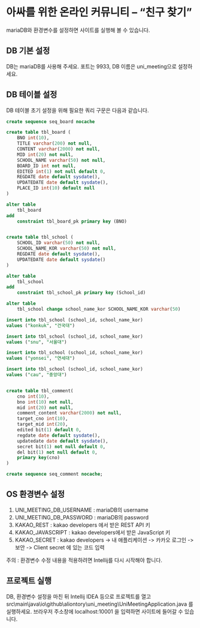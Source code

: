 # 아싸를 위한 온라인 커뮤니티 – “친구 찾기”

mariaDB와 환경변수를 설정하면 사이트를 실행해 볼 수 있습니다.

## DB 기본 설정
DB는 mariaDB를 사용해 주세요. 포트는 9933, DB 이름은 uni_meeting으로 설정하세요.

## DB 테이블 설정
 DB 테이블 초기 설정을 위해 필요한 쿼리 구문은 다음과 같습니다.

``` sql
create sequence seq_board nocache

create table tbl_board (
    BNO int(10),
    TITLE varchar(200) not null,
    CONTENT varchar(2000) not null,
    MID int(20) not null,
    SCHOOL_NAME varchar(50) not null,
    BOARD_ID int not null,
    EDITED int(1) not null default 0,
    REGDATE date default sysdate(),
    UPDATEDATE date default sysdate(),
    PLACE_ID int(10) default null
)

alter table
    tbl_board
add
    constraint tbl_board_pk primary key (BNO)


create table tbl_school (
    SCHOOL_ID varchar(50) not null,
    SCHOOL_NAME_KOR varchar(50) not null,
    REGDATE date default sysdate(),
    UPDATEDATE date default sysdate()
)

alter table
    tbl_school
add
    constraint tbl_school_pk primary key (School_id)

alter table
    tbl_school change school_name_kor SCHOOL_NAME_KOR varchar(50)

insert into tbl_school (school_id, school_name_kor)
values ("konkuk", "건국대")

insert into tbl_school (school_id, school_name_kor)
values ("snu", "서울대")

insert into tbl_school (school_id, school_name_kor)
values ("yonsei", "연세대")

insert into tbl_school (school_id, school_name_kor)
values ("cau", "중앙대")


create table tbl_comment(
    cno int(10),
    bno int(10) not null,
    mid int(20) not null,
    comment_content varchar(2000) not null,
    target_cno int(10),
    target_mid int(20),
    edited bit(1) default 0,
    regdate date default sysdate(),
    updatedate date default sysdate(),
    secret bit(1) not null default 0,
    del bit(1) not null default 0,
    primary key(cno)
)

create sequence seq_comment nocache;
```


## OS 환경변수 설정
1. UNI_MEETING_DB_USERNAME : mariaDB의 username
2. UNI_MEETING_DB_PASSWORD : mariaDB의 password
3. KAKAO_REST : kakao developers 에서 받은 REST API 키
4. KAKAO_JAVASCRIPT : kakao developers에서 받은 JavaScript 키
5. KAKAO_SECRET : kakao developers -> 내 애플리케이션 -> 카카오 로그인 -> 보안 -> Client secret 에 있는 코드 입력

주의 : 환경변수 수정 내용을 적용하려면 Intellij를 다시 시작해야 합니다.


## 프로젝트 실행
DB, 환경변수 설정을 마친 뒤 Intellij IDEA 등으로 프로젝트를 열고 src\main\java\io\github\aliontory\uni_meeting\UniMeetingApplication.java 를 실행하세요.
브라우저 주소창에 localhost:10001 을 입력하면 사이트에 들어갈 수 있습니다.
